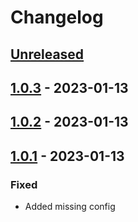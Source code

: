 # Changelog

## [Unreleased](https://github.com/holsterlabs/logreader-bundle/tree/HEAD)

## [1.0.3](https://github.com/holsterlabs/logreader-bundle/compare/1.0.2...1.0.3) - 2023-01-13

## [1.0.2](https://github.com/holsterlabs/logreader-bundle/compare/1.0.1...1.0.2) - 2023-01-13

## [1.0.1](https://github.com/holsterlabs/logreader-bundle/compare/1.0.0...1.0.1) - 2023-01-13

### Fixed

-   Added missing config
